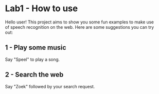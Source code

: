 # Lab1 - How to use

Hello user! This project aims to show you some fun examples to make use of speech recognition on the web.
Here are some suggestions you can try out:

## 1 - Play some music
Say "Speel" to play a song.

## 2 - Search the web
Say "Zoek" followed by your search request.
